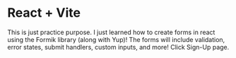 # React + Vite

This is just practice purpose. I just learned how to create forms in react using the Formik library (along with Yup)! 
The forms will include validation, error states, submit handlers, custom inputs, and more! Click Sign-Up page.
